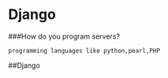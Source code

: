 # Django

###How do you program servers?
```Back-end development=Programming servers
programming languages like python,pearl,PHP
```
##Django
``` Free & open source back-end framework
```

